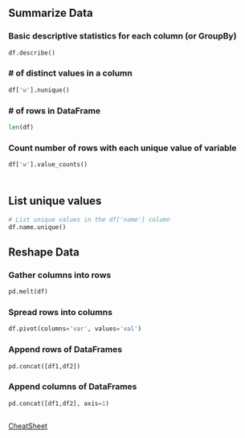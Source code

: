 
## Summarize Data


### Basic descriptive statistics for each column (or GroupBy)

```py
df.describe()
```

### # of distinct values in a column

```py
df['w'].nunique()
```

### # of rows in DataFrame

```py
len(df)
```

### Count number of rows with each unique value of variable

```py
df['w'].value_counts()
```

###

```py

```

## List unique values

```py
# List unique values in the df['name'] column
df.name.unique()
```


## Reshape Data

### Gather columns into rows

```py
pd.melt(df)
```

### Spread rows into columns

```py
df.pivot(columns='var', values='val')
```

### Append rows of DataFrames

```py
pd.concat([df1,df2])
```

### Append columns of DataFrames

```py
pd.concat([df1,df2], axis=1)
```



	
```py

```

[CheatSheet](https://pandas.pydata.org/Pandas_Cheat_Sheet.pdf)
